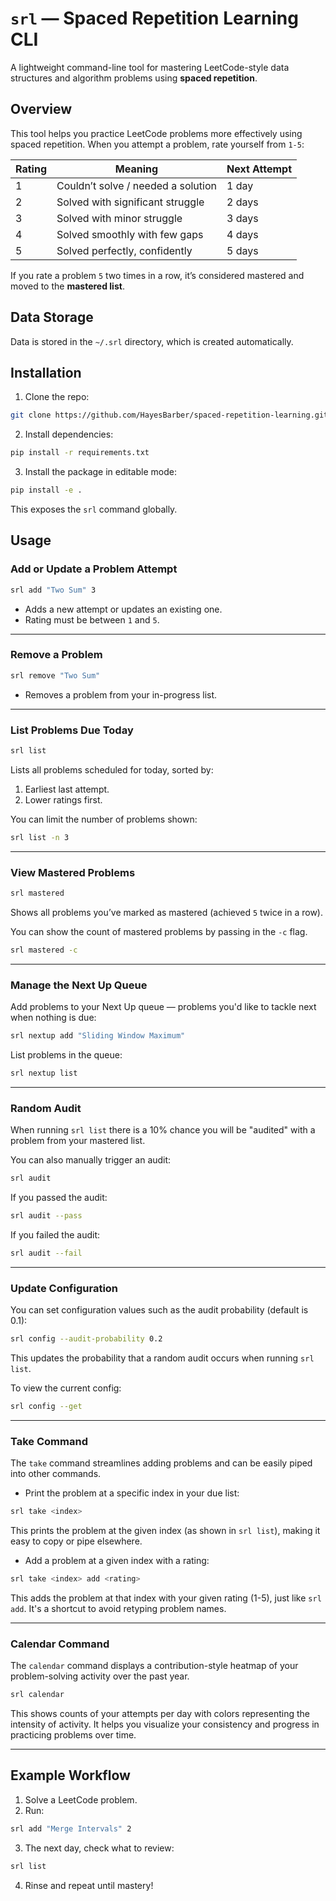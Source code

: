 # `srl` — Spaced Repetition Learning CLI

A lightweight command-line tool for mastering LeetCode-style data structures and algorithm problems using **spaced repetition**.

## Overview

This tool helps you practice LeetCode problems more effectively using spaced repetition. When you attempt a problem, rate yourself from `1-5`:

| Rating | Meaning                            | Next Attempt |
| ------ | ---------------------------------- | ------------ |
| 1      | Couldn’t solve / needed a solution | 1 day        |
| 2      | Solved with significant struggle   | 2 days       |
| 3      | Solved with minor struggle         | 3 days       |
| 4      | Solved smoothly with few gaps      | 4 days       |
| 5      | Solved perfectly, confidently      | 5 days       |

If you rate a problem `5` two times in a row, it’s considered mastered and moved to the **mastered list**.

## Data Storage

Data is stored in the `~/.srl` directory, which is created automatically.

## Installation

1. Clone the repo:

```bash
git clone https://github.com/HayesBarber/spaced-repetition-learning.git
```

2. Install dependencies:

```bash
pip install -r requirements.txt
```

3. Install the package in editable mode:

```bash
pip install -e .
```

This exposes the `srl` command globally.

## ‍Usage

### Add or Update a Problem Attempt

```bash
srl add "Two Sum" 3
```

- Adds a new attempt or updates an existing one.
- Rating must be between `1` and `5`.

---

### Remove a Problem

```bash
srl remove "Two Sum"
```

- Removes a problem from your in-progress list.

---

### List Problems Due Today

```bash
srl list
```

Lists all problems scheduled for today, sorted by:

1. Earliest last attempt.
2. Lower ratings first.

You can limit the number of problems shown:

```bash
srl list -n 3
```

---

### View Mastered Problems

```bash
srl mastered
```

Shows all problems you’ve marked as mastered (achieved `5` twice in a row).

You can show the count of mastered problems by passing in the `-c` flag.

```bash
srl mastered -c
```

---

### Manage the Next Up Queue

Add problems to your Next Up queue — problems you'd like to tackle next when nothing is due:

```bash
srl nextup add "Sliding Window Maximum"
```

List problems in the queue:

```bash
srl nextup list
```

---

### Random Audit

When running `srl list` there is a 10% chance you will be "audited" with a problem from your mastered list.

You can also manually trigger an audit:

```bash
srl audit
```

If you passed the audit:

```bash
srl audit --pass
```

If you failed the audit:

```bash
srl audit --fail
```

---

### Update Configuration

You can set configuration values such as the audit probability (default is 0.1):

```bash
srl config --audit-probability 0.2
```

This updates the probability that a random audit occurs when running `srl list`.

To view the current config:

```bash
srl config --get
```

---

### Take Command

The `take` command streamlines adding problems and can be easily piped into other commands.

- Print the problem at a specific index in your due list:

```bash
srl take <index>
```

This prints the problem at the given index (as shown in `srl list`), making it easy to copy or pipe elsewhere.

- Add a problem at a given index with a rating:

```bash
srl take <index> add <rating>
```

This adds the problem at that index with your given rating (1-5), just like `srl add`. It's a shortcut to avoid retyping problem names.

---

### Calendar Command

The `calendar` command displays a contribution-style heatmap of your problem-solving activity over the past year.

```bash
srl calendar
```

This shows counts of your attempts per day with colors representing the intensity of activity. It helps you visualize your consistency and progress in practicing problems over time.

---

## Example Workflow

1. Solve a LeetCode problem.
2. Run:

```bash
srl add "Merge Intervals" 2
```

3. The next day, check what to review:

```bash
srl list
```

4. Rinse and repeat until mastery!

